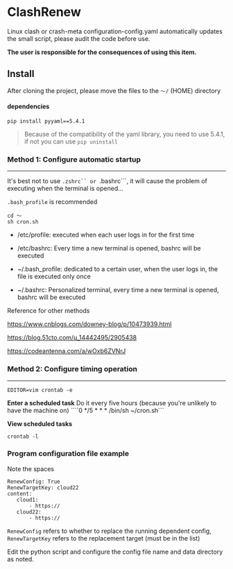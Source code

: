 # ClashRenew

Linux clash or crash-meta configuration-config.yaml automatically updates the small script, please audit the code before use.


**The user is responsible for the consequences of using this item.**


## Install

After cloning the project, please move the files to the ````～/```` (HOME) directory

#### dependencies

```pip install pyyaml==5.4.1```

>Because of the compatibility of the yaml library, you need to use 5.4.1, if not you can use ```pip uninstall```



### Method 1: Configure automatic startup

-------

It's best not to use ```.zshrc`` or ```.bashrc```, it will cause the problem of executing when the terminal is opened...

```.bash_profile``` is recommended

```
cd ～
sh cron.sh
```


- /etc/profile: executed when each user logs in for the first time

- /etc/bashrc: Every time a new terminal is opened, bashrc will be executed

- ~/.bash_profile: dedicated to a certain user, when the user logs in, the file is executed only once

- ~/.bashrc: Personalized terminal, every time a new terminal is opened, bashrc will be executed


Reference for other methods

https://www.cnblogs.com/downey-blog/p/10473939.html

https://blog.51cto.com/u_14442495/2905438

https://codeantenna.com/a/wOxb6ZVNrJ


### Method 2: Configure timing operation

------

````
EDITOR=vim crontab -e
````

**Enter a scheduled task**
Do it every five hours (because you're unlikely to have the machine on)
 ````0 */5 * * * /bin/sh ~/cron.sh```

**View scheduled tasks**
````
crontab -l
````



### Program configuration file example

Note the spaces
````
RenewConfig: True
RenewTargetKey: cloud22
content:
   cloud1:
       - https://
   cloud22:
       - https://

````

```RenewConfig``` refers to whether to replace the running dependent config, ```RenewTargetKey``` refers to the replacement target (must be in the list)




Edit the python script and configure the config file name and data directory as noted.
